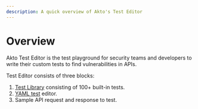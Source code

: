 ```yaml
---
description: A quick overview of Akto's Test Editor
---
```


# Overview

Akto Test Editor is the test playground for security teams and developers to write their custom tests to find vulnerabilities in APIs.

Test Editor consists of three blocks:

1. [Test Library](test-library.md) consisting of 100+ built-in tests.
2. [YAML test](test-yaml.md) editor.
3. Sample API request and response to test.

<figure><img src="../../.gitbook/assets/Test Editor.png" alt=""><figcaption></figcaption></figure>
